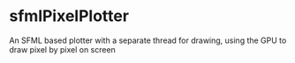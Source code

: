 # sfmlPixelPlotter
An SFML based plotter with a separate thread for drawing, using the GPU to draw pixel by pixel on screen
